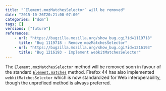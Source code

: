 ```yaml
---
title: "`Element.mozMatchesSelector` will be removed"
date: "2015-10-26T20:21:00-07:00"
categories: ["dom"]
tags: []
versions: ["future"]
references:
    - url: "https://bugzilla.mozilla.org/show_bug.cgi?id=1119718"
      title: "Bug 1119718 - Remove mozMatchesSelector"
    - url: "https://bugzilla.mozilla.org/show_bug.cgi?id=1216193"
      title: "Bug 1216193 - Implement webkitMatchesSelector"
---
```

The `Element.mozMatchesSelector` method will be removed soon in favour of the standard [`Element.matches`](https://developer.mozilla.org/en-US/docs/Web/API/Element/matches) method. Firefox 44 has also implemented `webkitMatchesSelector` which is now standardized for Web interoperability, though the unprefixed method is always preferred.
